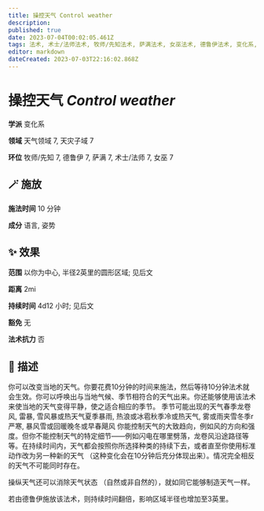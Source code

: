 ```yaml
---
title: 操控天气 Control weather
description: 
published: true
date: 2023-07-04T00:02:05.461Z
tags: 法术, 术士/法师法术, 牧师/先知法术, 萨满法术, 女巫法术, 德鲁伊法术, 变化系, 7环法术, 天气领域, 天灾子域
editor: markdown
dateCreated: 2023-07-03T22:16:02.868Z
---
```


# **操控天气** *Control weather*

**学派** 变化系 

**领域** 天气领域 7, 天灾子域 7

**环位** 牧师/先知 7, 德鲁伊 7, 萨满 7, 术士/法师 7, 女巫 7

## 🪄 施放

**施法时间** 10 分钟

**成分** 语言, 姿势

## ✨ 效果  

**范围** 以你为中心, 半径2英里的圆形区域; 见后文

**距离** 2mi  

**持续时间** 4d12 小时; 见后文 

**豁免** 无

**法术抗力** 否

## 📖 描述

你可以改变当地的天气。你要花费10分钟的时间来施法，然后等待10分钟法术就会生效。你可以呼唤出与当地气候、季节相符合的天气出来。你还能够使用该法术来使当地的天气变得平静，使之适合相应的季节。   季节可能出现的天气春季龙卷风, 雷暴, 雪风暴或热天气夏季暴雨, 热浪或冰雹秋季冷或热天气, 雾或雨夹雪冬季r严寒, 暴风雪或回暖晚冬或早春飓风   你能控制天气的大致趋向，例如风的方向和强度。但你不能控制天气的特定细节——例如闪电在哪里劈落，龙卷风沿途路径等等。在持续时间内，天气都会按照你所选择种类的持续下去，或者直至你使用标准动作改为另一种新的天气 （这种变化会在10分钟后充分体现出来）。情况完全相反的天气不可能同时存在。

操纵天气还可以消除天气状态 （自然或非自然的），就如同它能够制造天气一样。

若由德鲁伊施放该法术，则持续时间翻倍，影响区域半径也增加至3英里。
    